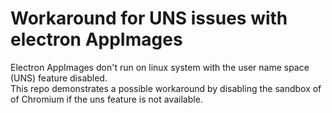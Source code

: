 # Workaround for UNS issues with electron AppImages

Electron AppImages don't run on linux system with the user name space (UNS) feature disabled.  
This repo demonstrates a possible workaround by disabling the sandbox of of Chromium if the uns feature is not available.